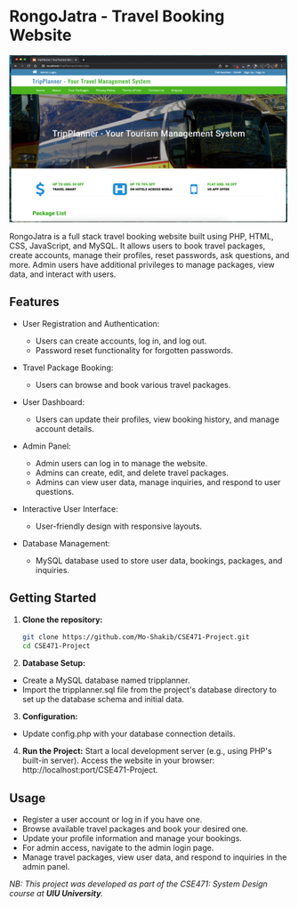 # RongoJatra - Travel Booking Website

<img src="images/home-page.png" alt="RongoJatra" width="500" height="300">


RongoJatra is a full stack travel booking website built using PHP, HTML, CSS, JavaScript, and MySQL. It allows users to book travel packages, create accounts, manage their profiles, reset passwords, ask questions, and more. Admin users have additional privileges to manage packages, view data, and interact with users.

## Features

- User Registration and Authentication:
  - Users can create accounts, log in, and log out.
  - Password reset functionality for forgotten passwords.
  
- Travel Package Booking:
  - Users can browse and book various travel packages.
  
- User Dashboard:
  - Users can update their profiles, view booking history, and manage account details.
  
- Admin Panel:
  - Admin users can log in to manage the website.
  - Admins can create, edit, and delete travel packages.
  - Admins can view user data, manage inquiries, and respond to user questions.
  
- Interactive User Interface:
  - User-friendly design with responsive layouts.
  
- Database Management:
  - MySQL database used to store user data, bookings, packages, and inquiries.
  
## Getting Started

1. **Clone the repository:**
   ```bash
   git clone https://github.com/Mo-Shakib/CSE471-Project.git
   cd CSE471-Project

2. **Database Setup:**
- Create a MySQL database named tripplanner.
- Import the tripplanner.sql file from the project's database directory to set up the database schema and initial data.

3. **Configuration:**
- Update config.php with your database connection details.

4. **Run the Project:**
Start a local development server (e.g., using PHP's built-in server).
Access the website in your browser: http://localhost:port/CSE471-Project.

## Usage

- Register a user account or log in if you have one.
- Browse available travel packages and book your desired one.
- Update your profile information and manage your bookings.
- For admin access, navigate to the admin login page.
- Manage travel packages, view user data, and respond to inquiries in the admin panel.



_NB: This project was developed as part of the CSE471: System Design course at **UIU University**._
